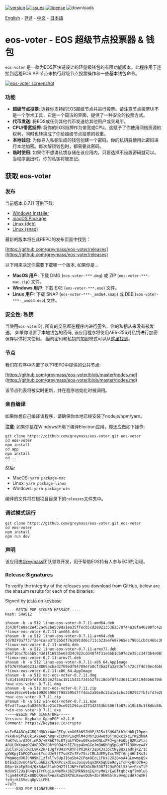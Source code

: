 [![version](https://img.shields.io/github/release/greymass/eos-voter/all.svg)](https://github.com/greymass/eos-voter/releases)
[![issues](https://img.shields.io/github/issues/greymass/eos-voter.svg)](https://github.com/greymass/eos-voter/issues)
[![license](https://img.shields.io/badge/license-MIT-blue.svg)](https://raw.githubusercontent.com/greymass/eos-voter/master/LICENSE)
![downloads](https://img.shields.io/github/downloads/greymass/eos-voter/total.svg)

[English](https://github.com/greymass/eos-voter/blob/master/README.md) - [한글](https://github.com/greymass/eos-voter/blob/master/README.kr.md) - [中文](https://github.com/greymass/eos-voter/blob/master/README.zh.md) - [日本語](https://github.com/greymass/eos-voter/blob/master/README.ja.md)

# eos-voter - EOS 超级节点投票器 & 钱包

`eos-voter` 是一款为EOS区块链设计的轻量级钱包的有限功能版本。此程序用于连接到远程EOS API节点来执行超级节点投票操作和一些基本钱包命令。

[![eos-voter screenshot](https://raw.githubusercontent.com/greymass/eos-voter/master/eos-voter.png)](https://raw.githubusercontent.com/greymass/eos-voter/master/eos-voter.png)

### 功能

- **超级节点投票**: 选择你支持的EOS超级节点并进行投票。请注意节点投票UI不是一个学术工具，它是一个简洁的界面，提供了一种安全的投票方式。
- **代币发送**: 将EOS或任何其他代币发送给其他用户或交易所。
- **CPU/带宽抵押**: 将你的EOS抵押作为带宽或CPU。这赋予了你使用网络资源的权利，同时也转换成了你给超级节点投票的权重。
- **本地钱包**: 为你导入私钥生成的钱包创建一个密码。你的私钥将使用此密码进行本地加密。每次解锁钱包时，都需要此密码。
- **临时使用**: 如果你不想讲私钥存储在该应用内，只要选择不设置密码就可以。当程序退出时，你的私钥将被忘记。

## 获取 eos-voter

### 发布

当前版本 0.7.11 可供下载:

- [Windows Installer](https://github.com/greymass/eos-voter/releases/download/v0.7.11/win-eos-voter-0.7.11.exe)
- [macOS Package](https://github.com/greymass/eos-voter/releases/download/v0.7.11/mac-eos-voter-0.7.11.dmg)
- [Linux (deb)](https://github.com/greymass/eos-voter/releases/download/v0.7.11/linux-eos-voter-0.7.11-amd64.deb)
- [Linux (snap)](https://github.com/greymass/eos-voter/releases/download/v0.7.11/linux-eos-voter-0.7.11-amd64.snap)

最新的版本将在此REPO的发布页面中找到：

[https://github.com/greymass/eos-voter/releases](https://github.com/greymass/eos-voter/releases)

以下用来决定你需要下载哪一个版本, 如果你是...

- **MacOS 用户**: 下载 DMG (`eos-voter-***.dmg`) 或 ZIP (`eos-voter-***-mac.zip`) 文件。
- **Windows 用户**: 下载 EXE (`eos-voter-***.exe`) 文件。
- **Linux 用户**: 下载 SNAP (`eos-voter-***-_amd64.snap`) 或 DEB (`eos-voter-***-_amd64.deb`) 文件。

### 安全性: 私钥

当使用`eos-voter`时, 所有的交易都在程序内进行签名，你的私钥从来没有被发送。 如果你设置了本地钱包的密码, 该应用程序将使用AES-256对私钥进行加密保存以供将来使用。 当前密码和私钥的加密模式可以从[这里找到](https://github.com/aaroncox/eos-voter/blob/master/app/shared/actions/wallet.js#L71-L86)。

### 节点

我们在程序中内置了以下REPO中提供的公共节点:

[https://github.com/greymass/eos-voter/blob/master/nodes.md](https://github.com/greymass/eos-voter/blob/master/nodes.md)

该节点列表将被实时更新，并在程序初始化时被调用。

### 亲自编译

如果你想自己编译该程序，请确保你本地已经安装了nodejs/npm/yarn。

**注意**: 如果你是在Windows环境下编译Electron应用，你还应做如下操作:

```
git clone https://github.com/greymass/eos-voter.git eos-voter
cd eos-voter
npm install
cd app
npm install
cd ..
```

然后:

- MacOS: `yarn package-mac`
- Linux: `yarn package-linux`
- Windows: `yarn package-win`

编译的文件将在根项目目录下的`releases`文件夹中。

### 调试模式运行

```
git clone https://github.com/greymass/eos-voter.git eos-voter
cd eos-voter
npm install
npm run dev
```

### 声明

该应用由[Greymass](https://greymass.com)团队领导开发，用于帮助EOS持有人参与EOS的治理。

### Release Signatures

To verify the integrity of the releases you download from GitHub, below are the shasum results for each of the binaries:

Signed by [jesta on keybase](https://keybase.io/jesta)

```
-----BEGIN PGP SIGNED MESSAGE-----
Hash: SHA512

shasum -b -a 512 linux-eos-voter-0.7.11-amd64.deb
3543bfce0ac2e452ac82be539da1ea35ffecb5cd2802135362570f44a38fa46290fc42d5f80546024d3df0edef1bc90e90c6031452c2c102aa153933d6684de9 *linux-eos-voter-0.7.11-amd64.deb
shasum -b -a 512 linux-eos-voter-0.7.11-arm64.deb
1d70270a7f37f2e4caaa3fb2b5df761091dd6c711cb23aefe87965ec790b1cbdc46bc3079548d862e803e3e0e5887da69653b98959c3112aeee9fd4152f3d874 *linux-eos-voter-0.7.11-arm64.deb
shasum -b -a 512 linux-eos-voter-0.7.11-armv7l.deb
2e6f10ac7ba5b5c43d1f16935e62d34c922cdd48f4f31e6bb1d697e2e35cc3473b4e083e4bdcac34273b81aaf7255ec4acc2bb42f9c0cc3dca8b9bf516cc2f74 *linux-eos-voter-0.7.11-armv7l.deb
shasum -b -a 512 linux-eos-voter-0.7.11-x86_64.AppImage
6fb76795a66231a8809acbad2709edf94789e7a0cf36a2fa3a9defc472c7f4d70ec4bb0d9e458d8330fa384b5c15d64c454cb429cf24de9a679dfd89febbf634 *linux-eos-voter-0.7.11-x86_64.AppImage
shasum -b -a 512 mac-eos-voter-0.7.11.dmg
fc814169319bfdf91b52e2f5ac18115431734552f8c18dbf8f43367113641946b6670dcb7805c1cfd9c37604af5adc0013e4634732d6abc450819e0f7b26dc3b *mac-eos-voter-0.7.11.dmg
shasum -b -a 512 mac-eos-voter-0.7.11.zip
eb6e193ce91e4e1992059067f985595d7ff4da2a50e8c25a1e1cbc3302937fbfcfd7e2b3117f776b690a9247f0392e4035e7f9c78e2c678497e0f308c6154309 *mac-eos-voter-0.7.11.zip
shasum -b -a 512 win-eos-voter-0.7.11.exe
97edf7aaac9a0265f8ae21d70ce021294ac427342353bb306f1b87cb19b10c1f8dbb50a1b51807587ae4c40dc92fbe06f70053343b93d54b2ec2675569dfef9e *win-eos-voter-0.7.11.exe
-----BEGIN PGP SIGNATURE-----
Version: Keybase OpenPGP v2.1.0
Comment: https://keybase.io/crypto

wsFcBAABCgAGBQJdQNYzAAoJECyLxnO05hN92H0P/315x1SHKABthYnHbDj70pqe
rkkHFNSfGD0kiAkeAqCh8gPxCcMnP1xqMlM4cMnY2OHwOt0jjmQxcixcIrWZdhmA
7wKTvLa/A2OfinRQ/+EX6K79iSTjbLYYDeuS9ko4eQNLcPFJ+gnEx0bjQZKaVtzs
A8ULSWXpWqOZ4mR9ZH8BkY9RO4zhFEZUzp4kmGGeJmDWKbRq5pGuH7713XKwewAY
ZuClxF5slcRcLvKx2H/IJgfYU4sPK8YhlPX3Kkr3spKJs3pctNyBUxsadmjKZ/1C
gXWKpjIbFOQTcoetYccdJe5fT7vdKZv7Fv7SszCRLAUEMyZxcTW7f6nj46hIKsIs
PWgWegdO6JCN09KC1zfslTv6UpJI6uSb42CPq49EcL1FKsJ2X2B4sA4GLmwmsQSx
DtEaZcOvnC46rCuuhEZx7EXRPcixdIuuJosqv6qn2KKSqU2e9oyLfcPKy0nQ7H+p
DBp+1kbEp5bd/QxSdaGE1ohOH2Tf1JNP+fWSXOiRh5987IC9xFOtl53hv+P/nTlP
KdUo5l2UsjR4qv1TrFUg1s/MeMk+36ZSMkN9zqIG/nyMn2/EwGftqb3xqflm0lu6
fcgm44kM1bx00DdRAseR+Wa8aZ5SR7ALKewvQU6+3br9hWS5lkv9vdpzdA7oWXHl
fcHjrk15VeLqUpVLiFM1
=7eTt
-----END PGP SIGNATURE-----
```
